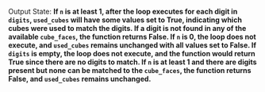 Output State: **If `n` is at least 1, after the loop executes for each digit in `digits`, `used_cubes` will have some values set to True, indicating which cubes were used to match the digits. If a digit is not found in any of the available `cube_faces`, the function returns False. If `n` is 0, the loop does not execute, and `used_cubes` remains unchanged with all values set to False. If `digits` is empty, the loop does not execute, and the function would return True since there are no digits to match. If `n` is at least 1 and there are digits present but none can be matched to the `cube_faces`, the function returns False, and `used_cubes` remains unchanged.**